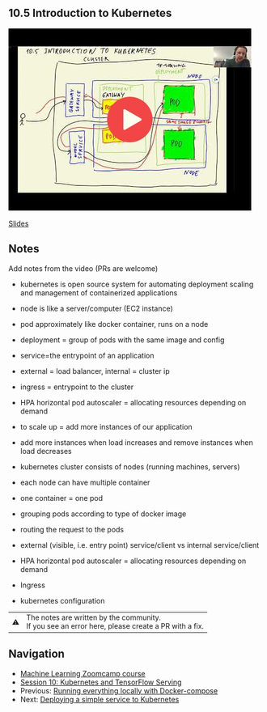 
## 10.5 Introduction to Kubernetes

<a href="https://www.youtube.com/watch?v=UjVkpszDzgk&list=PL3MmuxUbc_hIhxl5Ji8t4O6lPAOpHaCLR"><img src="images/thumbnail-10-05.jpg"></a>
 

[Slides](https://www.slideshare.net/AlexeyGrigorev/ml-zoomcamp-10-kubernetes)


## Notes

Add notes from the video (PRs are welcome)

* kubernetes is open source system for automating deployment scaling and management of containerized applications
* node is like a server/computer (EC2 instance)
* pod approximately like docker container, runs on a node
* deployment = group of pods with the same image and config
* service=the entrypoint of an application
* external = load balancer, internal = cluster ip
* ingress = entrypoint to the cluster
* HPA horizontal pod autoscaler = allocating resources depending on demand


* to scale up = add more instances of our application
* add more instances when load increases and remove instances when load decreases
* kubernetes cluster consists of nodes (running machines, servers)
* each node can have multiple container
* one container = one pod
* grouping pods according to type of docker image
* routing the request to the pods
* external (visible, i.e. entry point) service/client vs internal service/client
* HPA horizontal pod autoscaler = allocating resources depending on demand
* Ingress
* kubernetes configuration

<table>
   <tr>
      <td>⚠️</td>
      <td>
         The notes are written by the community. <br>
         If you see an error here, please create a PR with a fix.
      </td>
   </tr>
</table>


## Navigation

* [Machine Learning Zoomcamp course](../)
* [Session 10: Kubernetes and TensorFlow Serving](./)
* Previous: [Running everything locally with Docker-compose](04-docker-compose.md)
* Next: [Deploying a simple service to Kubernetes](06-kubernetes-simple-service.md)
